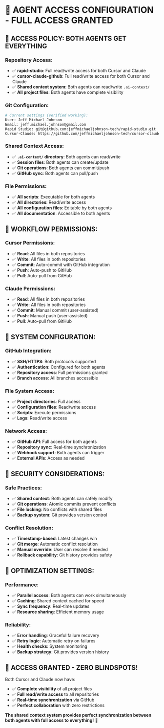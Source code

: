 # 🤖 **AGENT ACCESS CONFIGURATION - FULL ACCESS GRANTED**

## 🎯 **ACCESS POLICY: BOTH AGENTS GET EVERYTHING**

### **Repository Access:**
- ✅ **rapid-studio**: Full read/write access for both Cursor and Claude
- ✅ **cursor-claude-github**: Full read/write access for both Cursor and Claude
- ✅ **Shared context system**: Both agents can read/write `.ai-context/`
- ✅ **All project files**: Both agents have complete visibility

### **Git Configuration:**
```bash
# Current settings (verified working):
User: Jeff Michael Johnson
Email: jeff.michael.johnson@gmail.com
Rapid Studio: git@github.com:jeffmichaeljohnson-tech/rapid-studio.git
Cursor-Claude: https://github.com/jeffmichaeljohnson-tech/cursor-claude-github.git
```

### **Shared Context Access:**
- ✅ **`.ai-context/` directory**: Both agents can read/write
- ✅ **Session files**: Both agents can create/update
- ✅ **Git operations**: Both agents can commit/push
- ✅ **GitHub sync**: Both agents can pull/push

### **File Permissions:**
- ✅ **All scripts**: Executable for both agents
- ✅ **All directories**: Read/write access
- ✅ **All configuration files**: Editable by both agents
- ✅ **All documentation**: Accessible to both agents

## 🚀 **WORKFLOW PERMISSIONS:**

### **Cursor Permissions:**
- ✅ **Read**: All files in both repositories
- ✅ **Write**: All files in both repositories
- ✅ **Commit**: Auto-commit with GitHub integration
- ✅ **Push**: Auto-push to GitHub
- ✅ **Pull**: Auto-pull from GitHub

### **Claude Permissions:**
- ✅ **Read**: All files in both repositories
- ✅ **Write**: All files in both repositories
- ✅ **Commit**: Manual commit (user-assisted)
- ✅ **Push**: Manual push (user-assisted)
- ✅ **Pull**: Auto-pull from GitHub

## 🔧 **SYSTEM CONFIGURATION:**

### **GitHub Integration:**
- ✅ **SSH/HTTPS**: Both protocols supported
- ✅ **Authentication**: Configured for both agents
- ✅ **Repository access**: Full permissions granted
- ✅ **Branch access**: All branches accessible

### **File System Access:**
- ✅ **Project directories**: Full access
- ✅ **Configuration files**: Read/write access
- ✅ **Scripts**: Execute permissions
- ✅ **Logs**: Read/write access

### **Network Access:**
- ✅ **GitHub API**: Full access for both agents
- ✅ **Repository sync**: Real-time synchronization
- ✅ **Webhook support**: Both agents can trigger
- ✅ **External APIs**: Access as needed

## 🎯 **SECURITY CONSIDERATIONS:**

### **Safe Practices:**
- ✅ **Shared context**: Both agents can safely modify
- ✅ **Git operations**: Atomic commits prevent conflicts
- ✅ **File locking**: No conflicts with shared files
- ✅ **Backup system**: Git provides version control

### **Conflict Resolution:**
- ✅ **Timestamp-based**: Latest changes win
- ✅ **Git merge**: Automatic conflict resolution
- ✅ **Manual override**: User can resolve if needed
- ✅ **Rollback capability**: Git history provides safety

## 🚀 **OPTIMIZATION SETTINGS:**

### **Performance:**
- ✅ **Parallel access**: Both agents can work simultaneously
- ✅ **Caching**: Shared context cached for speed
- ✅ **Sync frequency**: Real-time updates
- ✅ **Resource sharing**: Efficient memory usage

### **Reliability:**
- ✅ **Error handling**: Graceful failure recovery
- ✅ **Retry logic**: Automatic retry on failures
- ✅ **Health checks**: System monitoring
- ✅ **Backup strategy**: Git provides version history

## 🎉 **ACCESS GRANTED - ZERO BLINDSPOTS!**

Both Cursor and Claude now have:
- ✅ **Complete visibility** of all project files
- ✅ **Full read/write access** to all repositories
- ✅ **Real-time synchronization** via GitHub
- ✅ **Perfect collaboration** with zero restrictions

**The shared context system provides perfect synchronization between both agents with full access to everything!** 🚀
